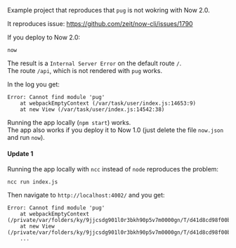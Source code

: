 Example project that reproduces that `pug` is not wokring with Now 2.0.

It reproduces issue: https://github.com/zeit/now-cli/issues/1790

If you deploy to Now 2.0:

    now
    
The result is a `Internal Server Error` on the default route `/`.  
The route `/api`, which is not rendered with `pug` works.

In the log you get: 

```
Error: Cannot find module 'pug'
    at webpackEmptyContext (/var/task/user/index.js:14653:9)
    at new View (/var/task/user/index.js:14542:38)
```

Running the app locally (`npm start`) works.  
The app also works if you deploy it to Now 1.0 (just delete the file `now.json` and run `now`).

#### Update 1
Running the app locally with `ncc` instead of `node` reproduces the problem:

    ncc run index.js
    
Then navigate to `http://localhost:4002/` and you get:

    Error: Cannot find module 'pug'
        at webpackEmptyContext (/private/var/folders/ky/9jjcsdg901l0r3bkh90p5v7m0000gn/T/d41d8cd98f00b204e9800998ecf8427e/index.js:3889:9)
        at new View (/private/var/folders/ky/9jjcsdg901l0r3bkh90p5v7m0000gn/T/d41d8cd98f00b204e9800998ecf8427e/index.js:5476:38)
        ...
